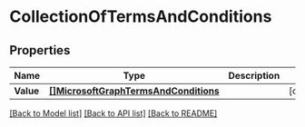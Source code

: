 # CollectionOfTermsAndConditions

## Properties

Name | Type | Description | Notes
------------ | ------------- | ------------- | -------------
**Value** | [**[]MicrosoftGraphTermsAndConditions**](microsoft.graph.termsAndConditions.md) |  | [optional] 

[[Back to Model list]](../README.md#documentation-for-models) [[Back to API list]](../README.md#documentation-for-api-endpoints) [[Back to README]](../README.md)


